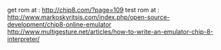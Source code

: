get rom at : http://chip8.com/?page=109
test rom at : http://www.markoskyritsis.com/index.php/open-source-development/chip8-online-emulator
http://www.multigesture.net/articles/how-to-write-an-emulator-chip-8-interpreter/
